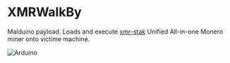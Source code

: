 # XMRWalkBy

Malduino payload. Loads and execute [xmr-stak](https://github.com/fireice-uk/xmr-stak) Unified All-in-one Monero miner onto victime machine.

![Arduino](https://github.com/mrpnkt/XMRWalkBy/raw/master/xmr_malduino.jpg "Arduino Genuino Micro")

